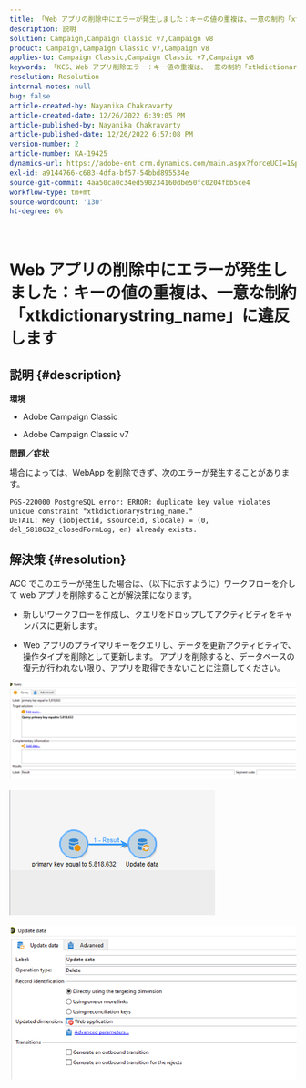 ```yaml
---
title: 「Web アプリの削除中にエラーが発生しました：キーの値の重複は、一意の制約「xtkdictionarystring_name」に違反します」
description: 説明
solution: Campaign,Campaign Classic v7,Campaign v8
product: Campaign,Campaign Classic v7,Campaign v8
applies-to: Campaign Classic,Campaign Classic v7,Campaign v8
keywords: 「KCS、Web アプリ削除エラー：キー値の重複は、一意の制約「xtkdictionarystring_name」に違反します」
resolution: Resolution
internal-notes: null
bug: false
article-created-by: Nayanika Chakravarty
article-created-date: 12/26/2022 6:39:05 PM
article-published-by: Nayanika Chakravarty
article-published-date: 12/26/2022 6:57:08 PM
version-number: 2
article-number: KA-19425
dynamics-url: https://adobe-ent.crm.dynamics.com/main.aspx?forceUCI=1&pagetype=entityrecord&etn=knowledgearticle&id=0b256f8d-4c85-ed11-81ac-6045bd006b4b
exl-id: a9144766-c683-4dfa-bf57-54bbd895534e
source-git-commit: 4aa50ca0c34ed590234160dbe50fc0204fbb5ce4
workflow-type: tm+mt
source-wordcount: '130'
ht-degree: 6%

---
```


# Web アプリの削除中にエラーが発生しました：キーの値の重複は、一意な制約「xtkdictionarystring_name」に違反します

## 説明 {#description}


<b>環境</b>

- Adobe Campaign Classic

- Adobe Campaign Classic v7

<b>問題／症状</b>

場合によっては、WebApp を削除できず、次のエラーが発生することがあります。




```
PGS-220000 PostgreSQL error: ERROR: duplicate key value violates unique constraint "xtkdictionarystring_name."
DETAIL: Key (iobjectid, ssourceid, slocale) = (0, del_5818632_closedFormLog, en) already exists.
```





## 解決策 {#resolution}


ACC でこのエラーが発生した場合は、（以下に示すように）ワークフローを介して web アプリを削除することが解決策になります。

- 新しいワークフローを作成し、クエリをドロップしてアクティビティをキャンバスに更新します。

- Web アプリのプライマリキーをクエリし、データを更新アクティビティで、操作タイプを削除として更新します。 アプリを削除すると、データベースの復元が行われない限り、アプリを取得できないことに注意してください。

![](assets/5cd987f7-8acf-ec11-a7b5-0022480a8e40.png)

![](assets/bf56c710-8bcf-ec11-a7b5-0022480a8e40.png)



![](assets/da9b0818-8bcf-ec11-a7b5-0022480a8e40.png)
